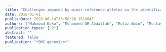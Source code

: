 ```yaml
---
title: "Challenges imposed by minor reference alleles on the identification and reporting of clinical variants from exome data"
date: 2018-01-01
publishDate: 2020-06-14T15:50:28.161064Z
authors: ["Mahmoud Koko", "Mohammed OE Abdallah", "Mutaz Amin", "Muntaser Ibrahim"]
publication_types: ["2"]
abstract: ""
featured: false
publication: "*BMC genomics*"
---
```



